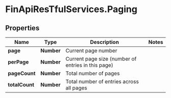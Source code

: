 # FinApiResTfulServices.Paging

## Properties
Name | Type | Description | Notes
------------ | ------------- | ------------- | -------------
**page** | **Number** | Current page number | 
**perPage** | **Number** | Current page size (number of entries in this page) | 
**pageCount** | **Number** | Total number of pages | 
**totalCount** | **Number** | Total number of entries across all pages | 


